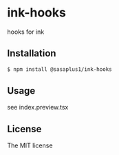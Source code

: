# ink-hooks

hooks for ink

## Installation

```bash
$ npm install @sasaplus1/ink-hooks
```

## Usage

see index.preview.tsx

## License

The MIT license
